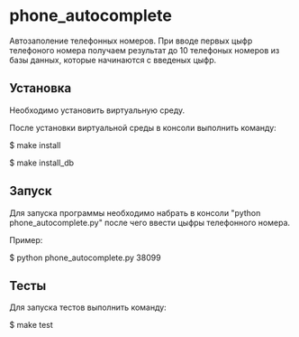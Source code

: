 phone_autocomplete
==========


Автозаполение телефонных номеров. При вводе первых цыфр телефоного номера получаем результат до 10 телефоных номеров из базы данных, которые начинаются с введеных цыфр.


Установка
---------
Необходимо установить виртуальную среду.

После установки виртуальной среды в консоли выполнить команду:

$ make install

$ make install_db



Запуск
---------
Для запуска программы необходимо набрать в консоли "python phone_autocomplete.py" после чего ввести цыфры телефонного номера.

Пример:

$ python phone_autocomplete.py 38099

Тесты
---------
Для запуска тестов выполнить команду:

$ make test

